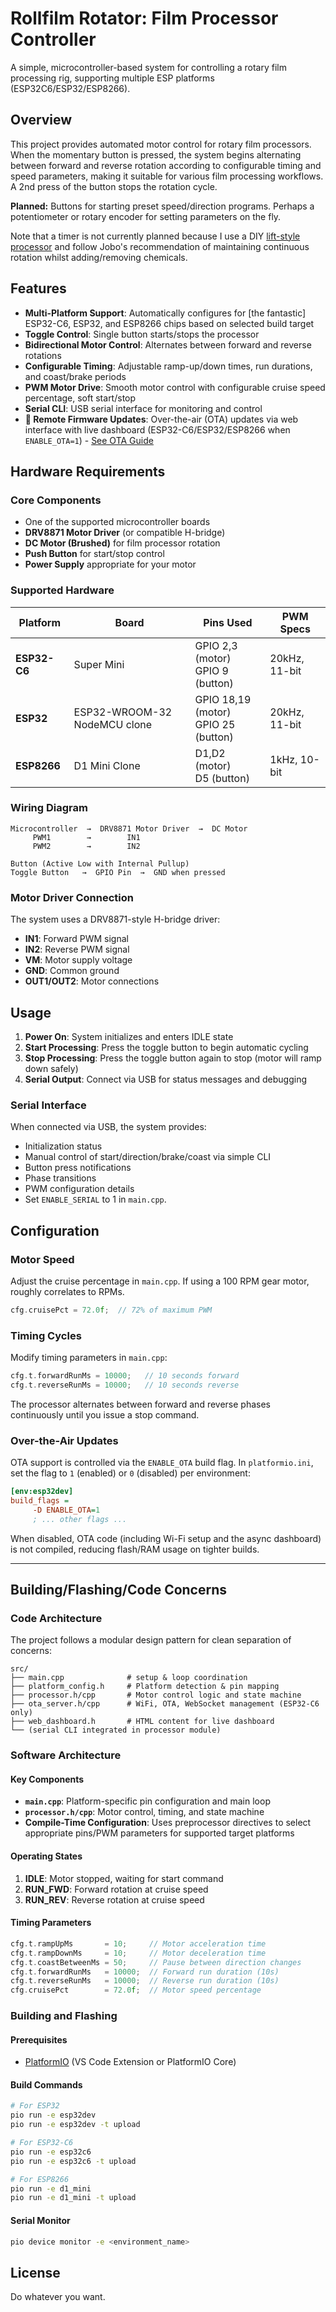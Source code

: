 # Rollfilm Rotator: Film Processor Controller

A simple, microcontroller-based system for controlling a rotary film processing rig, supporting multiple ESP platforms (ESP32C6/ESP32/ESP8266).

## Overview

This project provides automated motor control for rotary film processors. When the momentary button is pressed, the system begins alternating between forward and reverse rotation according to configurable timing and speed parameters, making it suitable for various film processing workflows. A 2nd press of the button stops the rotation cycle.

**Planned:** Buttons for starting preset speed/direction programs. Perhaps a potentiometer or rotary encoder for setting parameters on the fly.

Note that a timer is not currently planned because I use a DIY [lift-style processor](https://www.printables.com/model/1183451-film-processor-rotationsprozessor-fur-jobo-tank) and follow Jobo's recommendation of maintaining continuous rotation whilst adding/removing chemicals.

## Features

- **Multi-Platform Support**: Automatically configures for [the fantastic] ESP32-C6, ESP32, and ESP8266 chips based on selected build target
- **Toggle Control**: Single button starts/stops the processor
- **Bidirectional Motor Control**: Alternates between forward and reverse rotations
- **Configurable Timing**: Adjustable ramp-up/down times, run durations, and coast/brake periods
- **PWM Motor Drive**: Smooth motor control with configurable cruise speed percentage, soft start/stop
- **Serial CLI**: USB serial interface for monitoring and control
- **📶 Remote Firmware Updates**: Over-the-air (OTA) updates via web interface with live dashboard (ESP32-C6/ESP32/ESP8266 when `ENABLE_OTA=1`) - [See OTA Guide](OTA_README.md)

## Hardware Requirements

### Core Components
- One of the supported microcontroller boards
- **DRV8871 Motor Driver** (or compatible H-bridge)
- **DC Motor (Brushed)** for film processor rotation
- **Push Button** for start/stop control
- **Power Supply** appropriate for your motor

### Supported Hardware

| Platform | Board | Pins Used | PWM Specs |
|----------|-------|-----------|-----------|
| **ESP32-C6** | Super Mini | GPIO 2,3 (motor)<br/>GPIO 9 (button) | 20kHz, 11-bit |
| **ESP32** | ESP32-WROOM-32 NodeMCU clone | GPIO 18,19 (motor)<br/>GPIO 25 (button) | 20kHz, 11-bit |
| **ESP8266** | D1 Mini Clone | D1,D2 (motor)<br/>D5 (button) | 1kHz, 10-bit |

### Wiring Diagram

```
Microcontroller  →  DRV8871 Motor Driver  →  DC Motor
     PWM1        →        IN1
     PWM2        →        IN2
     
Button (Active Low with Internal Pullup)
Toggle Button   →  GPIO Pin  →  GND when pressed
```

### Motor Driver Connection
The system uses a DRV8871-style H-bridge driver:
- **IN1**: Forward PWM signal
- **IN2**: Reverse PWM signal
- **VM**: Motor supply voltage
- **GND**: Common ground
- **OUT1/OUT2**: Motor connections

## Usage

1. **Power On**: System initializes and enters IDLE state
2. **Start Processing**: Press the toggle button to begin automatic cycling
3. **Stop Processing**: Press the toggle button again to stop (motor will ramp down safely)
4. **Serial Output**: Connect via USB for status messages and debugging

### Serial Interface

When connected via USB, the system provides:
- Initialization status
- Manual control of start/direction/brake/coast via simple CLI  
- Button press notifications
- Phase transitions
- PWM configuration details
- Set `ENABLE_SERIAL` to 1 in `main.cpp`.

## Configuration

### Motor Speed
Adjust the cruise percentage in `main.cpp`. If using a 100 RPM gear motor, roughly correlates to RPMs.
```cpp
cfg.cruisePct = 72.0f;  // 72% of maximum PWM
```

### Timing Cycles
Modify timing parameters in `main.cpp`:
```cpp
cfg.t.forwardRunMs = 10000;   // 10 seconds forward
cfg.t.reverseRunMs = 10000;   // 10 seconds reverse
```
The processor alternates between forward and reverse phases continuously until you issue a stop command.

### Over-the-Air Updates

OTA support is controlled via the `ENABLE_OTA` build flag. In `platformio.ini`, set the flag to `1` (enabled) or `0` (disabled) per environment:

```ini
[env:esp32dev]
build_flags =
     -D ENABLE_OTA=1
     ; ... other flags ...
```

When disabled, OTA code (including Wi-Fi setup and the async dashboard) is not compiled, reducing flash/RAM usage on tighter builds.

---

## Building/Flashing/Code Concerns

### Code Architecture

The project follows a modular design pattern for clean separation of concerns:

```
src/
├── main.cpp              # setup & loop coordination
├── platform_config.h     # Platform detection & pin mapping
├── processor.h/cpp       # Motor control logic and state machine
├── ota_server.h/cpp      # WiFi, OTA, WebSocket management (ESP32-C6 only)
├── web_dashboard.h       # HTML content for live dashboard
└── (serial CLI integrated in processor module)
```

### Software Architecture

#### Key Components

- **`main.cpp`**: Platform-specific pin configuration and main loop
- **`processor.h/cpp`**: Motor control, timing, and state machine
- **Compile-Time Configuration**: Uses preprocessor directives to select appropriate pins/PWM parameters for supported target platforms

#### Operating States

1. **IDLE**: Motor stopped, waiting for start command
2. **RUN_FWD**: Forward rotation at cruise speed
3. **RUN_REV**: Reverse rotation at cruise speed

#### Timing Parameters

```cpp
cfg.t.rampUpMs       = 10;     // Motor acceleration time
cfg.t.rampDownMs     = 10;     // Motor deceleration time  
cfg.t.coastBetweenMs = 50;     // Pause between direction changes
cfg.t.forwardRunMs   = 10000;  // Forward run duration (10s)
cfg.t.reverseRunMs   = 10000;  // Reverse run duration (10s)
cfg.cruisePct        = 72.0f;  // Motor speed percentage
```

### Building and Flashing

#### Prerequisites
- [PlatformIO](https://platformio.org/) (VS Code Extension or PlatformIO Core)

#### Build Commands

```bash
# For ESP32
pio run -e esp32dev
pio run -e esp32dev -t upload

# For ESP32-C6 
pio run -e esp32c6
pio run -e esp32c6 -t upload

# For ESP8266
pio run -e d1_mini
pio run -e d1_mini -t upload
```

#### Serial Monitor
```bash
pio device monitor -e <environment_name>
```

## License

Do whatever you want.
